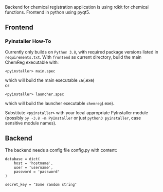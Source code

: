 Backend for chemical registration application is using rdkit for chemical functions.
Frontend in python using pyqt5.

## Frontend
### PyInstaller How-To
Currently only builds on `Python 3.8`, with required package versions listed in `requirements.txt`.
With `frontend` as current directory, build the main ChemReg executable with:

    <pyinstaller> main.spec
which will build the main executable `ch`(.exe)
</br>or

    <pyinstaller> launcher.spec
which will build the launcher executable `chemreg`(.exe).

Substitute `<pyinstaller>` with your local appropriate PyInstaller module (possibly `py -3.8 -m PyInstaller` or just `python3 pyinstaller`, case sensitive module names).

<!--
<b> Make sure to build a new version of the `ch` executable before using `upload.py` to upload a new version!
</b>
-->

## Backend
The backend needs a config file config.py with content:

```
database = dict(
    host = 'hostname',
    user = 'username',
    password = 'password'
)

secret_key = 'Some random string'
```